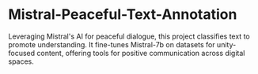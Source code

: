 # Mistral-Peaceful-Text-Annotation
Leveraging Mistral's AI for peaceful dialogue, this project classifies text to promote understanding. It fine-tunes Mistral-7b on datasets for unity-focused content, offering tools for positive communication across digital spaces.
